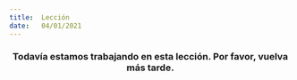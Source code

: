 ```yaml
---
title:  Lección
date:   04/01/2021
---
```


### <center>Todavía estamos trabajando en esta lección. Por favor, vuelva más tarde.</center>